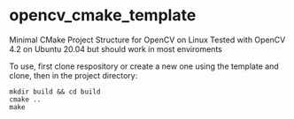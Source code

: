 # opencv_cmake_template
Minimal CMake Project Structure for OpenCV on Linux
Tested with OpenCV 4.2 on Ubuntu 20.04 but should work in most enviroments

To use, first clone respository or create a new one using the template and clone, then in the project directory:
```
mkdir build && cd build
cmake ..
make
```
